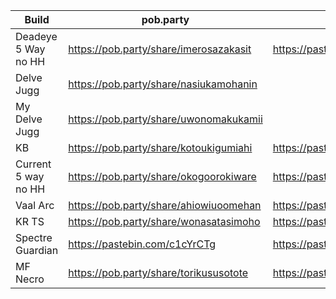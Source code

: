 Build | pob.party | pastebin
--- | --- | ---
Deadeye 5 Way no HH | https://pob.party/share/imerosazakasit | https://pastebin.com/2j2JkBcP
Delve Jugg                      | https://pob.party/share/nasiukamohanin
My Delve Jugg | https://pob.party/share/uwonomakukamii
KB | https://pob.party/share/kotoukigumiahi | https://pastebin.com/Lzt727mL
Current 5 way no HH |https://pob.party/share/okogoorokiware|https://pastebin.com/0RdAnU74
Vaal Arc | https://pob.party/share/ahiowiuoomehan | https://pastebin.com/wwFU9GRC
KR TS | https://pob.party/share/wonasatasimoho | https://pastebin.com/3bKk0BJ1
Spectre Guardian | https://pastebin.com/c1cYrCTg | https://pastebin.com/c1cYrCTg
MF Necro | https://pob.party/share/torikususotote | https://pastebin.com/GJv8GKC0
